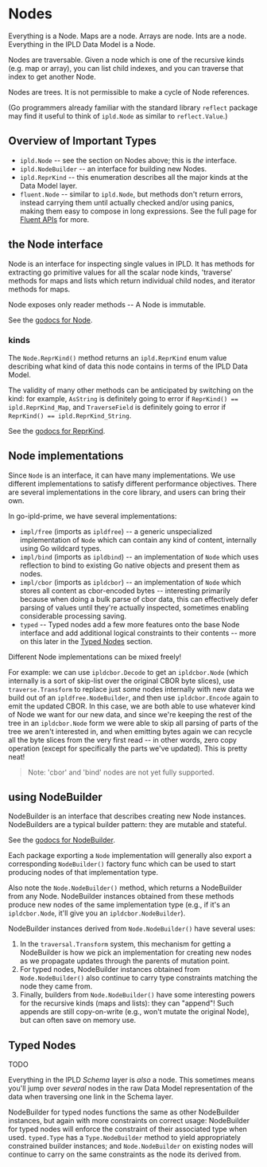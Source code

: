 Nodes
=====

Everything is a Node.  Maps are a node.  Arrays are node.  Ints are a node.
Everything in the IPLD Data Model is a Node.

Nodes are traversable.  Given a node which is one of the recursive kinds
(e.g. map or array), you can list child indexes, and you can traverse that
index to get another Node.

Nodes are trees.  It is not permissible to make a cycle of Node references.

(Go programmers already familiar with the standard library `reflect` package
may find it useful to think of `ipld.Node` as similar to `reflect.Value`.)


Overview of Important Types
---------------------------

- `ipld.Node` -- see the section on Nodes above; this is *the* interface.
- `ipld.NodeBuilder` -- an interface for building new Nodes.
- `ipld.ReprKind` -- this enumeration describes all the major kinds at the Data Model layer.
- `fluent.Node` -- similar to `ipld.Node`, but methods don't return errors, instead
  carrying them until actually checked and/or using panics, making them easy to compose
  in long expressions.  See the full page for [Fluent APIs](./fluent.md) for more.


the Node interface
------------------

Node is an interface for inspecting single values in IPLD.
It has methods for
extracting go primitive values for all the scalar node kinds,
'traverse' methods for maps and lists which return individual child nodes,
and iterator methods for maps.

Node exposes only reader methods -- A Node is immutable.

See the [godocs for Node](https://godoc.org/github.com/ipld/go-ipld-prime#Node).


### kinds

The `Node.ReprKind()` method returns an `ipld.ReprKind` enum value describing what
kind of data this node contains in terms of the IPLD Data Model.

The validity of many other methods can be anticipated by switching on the kind:
for example, `AsString` is definitely going to error if `ReprKind() == ipld.ReprKind_Map`,
and `TraverseField` is definitely going to error if `ReprKind() == ipld.ReprKind_String`.

See the [godocs for ReprKind](https://godoc.org/github.com/ipld/go-ipld-prime#ReprKind).


Node implementations
--------------------

Since `Node` is an interface, it can have many implementations.
We use different implementations to satisfy different performance objectives.
There are several implementations in the core library, and users can bring their own.

In go-ipld-prime, we have several implementations:

- `impl/free` (imports as `ipldfree`) -- a generic unspecialized implementation
  of `Node` which can contain any kind of content, internally using Go wildcard types.
- `impl/bind` (imports as `ipldbind`) -- an implementation of `Node` which uses
  reflection to bind to existing Go native objects and present them as nodes.
- `impl/cbor` (imports as `ipldcbor`) -- an implementation of `Node` which stores
  all content as cbor-encoded bytes -- interesting primarily because when doing
  a bulk parse of cbor data, this can effectively defer parsing of values until
  they're actually inspected, sometimes enabling considerable processing saving.
- `typed` -- Typed nodes add a few more features onto the base Node interface
  and add additional logical constraints to their contents -- more on this later
  in the [Typed Nodes](#typed-nodes) section.

Different Node implementations can be mixed freely!

For example: we can use `ipldcbor.Decode` to get an `ipldcbor.Node`
(which internally is a sort of skip-list over the original CBOR byte slices),
use `traverse.Transform` to replace just *some* nodes internally with new data
we build out of an `ipldfree.NodeBuilder`, and then use `ipldcbor.Encode` again
to emit the updated CBOR.  In this case, we are both able to use whatever kind
of Node we want for our new data, and since we're keeping the rest of the tree
in an `ipldcbor.Node` form we were able to skip all parsing of parts of the tree
we aren't interested in, and when emitting bytes again we can recycle all the
byte slices from the very first read -- in other words, zero copy operation
(except for specifically the parts we've updated).  This is pretty neat!

> Note: 'cbor' and 'bind' nodes are not yet fully supported.


using NodeBuilder
-----------------

NodeBuilder is an interface that describes creating new Node instances.
NodeBuilders are a typical builder pattern: they are mutable and stateful.

See the [godocs for NodeBuilder](https://godoc.org/github.com/ipld/go-ipld-prime#NodeBuilder).

Each package exporting a `Node` implementation will generally also export a
corresponding `NodeBuilder()` factory func which can be used to start producing
nodes of that implementation type.

Also note the `Node.NodeBuilder()` method, which returns a NodeBuilder from any Node.
NodeBuilder instances obtained from these methods produce new nodes of the same
implementation type (e.g., if it's an `ipldcbor.Node`, it'll give you an
`ipldcbor.NodeBuilder`).

NodeBuilder instances derived from `Node.NodeBuilder()` have several uses:

1. In the `traversal.Transform` system, this mechanism for getting a NodeBuilder
  is how we pick an implementation for creating new nodes as we propagate
  updates through the parents of mutation point.
2. For typed nodes, NodeBuilder instances obtained from `Node.NodeBuilder()`
  also continue to carry type constraints matching the node they came from.
3. Finally, builders from `Node.NodeBuilder()` have some interesting powers
  for the recursive kinds (maps and lists): they can "append"!  Such appends
  are still copy-on-write (e.g., won't mutate the original Node), but can often
  save on memory use.


Typed Nodes
-----------

TODO

Everything in the IPLD *Schema* layer is *also* a node.
This sometimes means you'll jump over *several* nodes in the raw Data Model
representation of the data when traversing one link in the Schema layer.

NodeBuilder for typed nodes functions the same as other NodeBuilder instances,
but again with more constraints on correct usage: NodeBuilder for typed nodes
will enforce the constraint of their associated type when used.
`typed.Type` has a `Type.NodeBuilder` method to yield appropriately constrained
builder instances; and `Node.NodeBuilder` on existing nodes will continue to
carry on the same constraints as the node its derived from.
